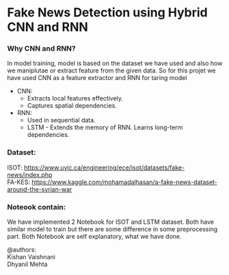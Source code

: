 # Fake News Detection using Hybrid CNN and RNN

### Why CNN and RNN?
In model training, model is based on the dataset we have used and also how we maniplutae or extract feature from the given data. So for this projet we have used CNN as a feature extractor and RNN for taring model 
- CNN:
  - Extracts local features effectively.
  - Captures spatial dependencies.
- RNN:
  - Used in sequential data.
  - LSTM - Extends the memory of RNN. Learns long-term dependencies.

### Dataset:
ISOT: https://www.uvic.ca/engineering/ece/isot/datasets/fake-news/index.php<br>
FA-KES: https://www.kaggle.com/mohamadalhasan/a-fake-news-dataset-around-the-syrian-war

### Noteook contain:
We have implemented 2 Notebook for ISOT and LSTM dataset. Both have similar model to train but there are some difference in some preprocessing part. Both Notebook  are self explanatory, what we have done.

@authors:<br>
Kishan Vaishnani<br>
Dhyanil Mehta <br>
